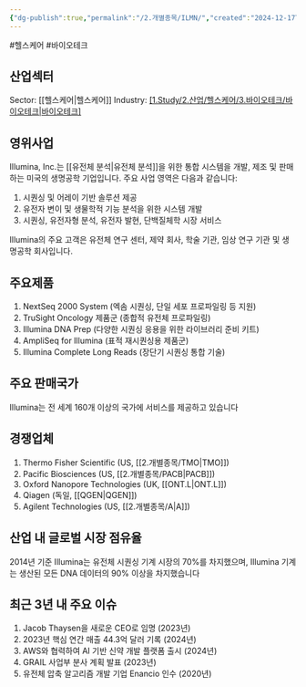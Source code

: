 ```yaml
---
{"dg-publish":true,"permalink":"/2.개별종목/ILMN/","created":"2024-12-17T21:30:59.242+09:00","updated":"2025-07-29T21:37:04.756+09:00"}
---
```


#헬스케어 #바이오테크 

## 산업섹터

Sector: [[헬스케어\|헬스케어]]
Industry: [[1.Study/2.산업/헬스케어/3.바이오테크/바이오테크\|바이오테크]](Biotechnology)

## 영위사업

Illumina, Inc.는 [[유전체 분석\|유전체 분석]]을 위한 통합 시스템을 개발, 제조 및 판매하는 미국의 생명공학 기업입니다. 주요 사업 영역은 다음과 같습니다:

1. 시퀀싱 및 어레이 기반 솔루션 제공
2. 유전자 변이 및 생물학적 기능 분석을 위한 시스템 개발
3. 시퀀싱, 유전자형 분석, 유전자 발현, 단백질체학 시장 서비스

Illumina의 주요 고객은 유전체 연구 센터, 제약 회사, 학술 기관, 임상 연구 기관 및 생명공학 회사입니다.

## 주요제품

1. NextSeq 2000 System (엑솜 시퀀싱, 단일 세포 프로파일링 등 지원)
2. TruSight Oncology 제품군 (종합적 유전체 프로파일링)
3. Illumina DNA Prep (다양한 시퀀싱 응용을 위한 라이브러리 준비 키트)
4. AmpliSeq for Illumina (표적 재시퀀싱용 제품군)
5. Illumina Complete Long Reads (장단기 시퀀싱 통합 기술)

## 주요 판매국가

Illumina는 전 세계 160개 이상의 국가에 서비스를 제공하고 있습니다

## 경쟁업체

1. Thermo Fisher Scientific (US, [[2.개별종목/TMO\|TMO]])
2. Pacific Biosciences (US, [[2.개별종목/PACB\|PACB]])
3. Oxford Nanopore Technologies (UK, [[ONT.L\|ONT.L]])
4. Qiagen (독일, [[QGEN\|QGEN]])
5. Agilent Technologies (US, [[2.개별종목/A\|A]])

## 산업 내 글로벌 시장 점유율

2014년 기준 Illumina는 유전체 시퀀싱 기계 시장의 70%를 차지했으며, Illumina 기계는 생산된 모든 DNA 데이터의 90% 이상을 차지했습니다

## 최근 3년 내 주요 이슈

1. Jacob Thaysen을 새로운 CEO로 임명 (2023년)
2. 2023년 핵심 연간 매출 44.3억 달러 기록 (2024년)
3. AWS와 협력하여 AI 기반 신약 개발 플랫폼 출시 (2024년)
4. GRAIL 사업부 분사 계획 발표 (2023년)
5. 유전체 압축 알고리즘 개발 기업 Enancio 인수 (2020년)